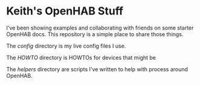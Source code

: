 Keith's OpenHAB Stuff
=====================

I've been showing examples and collaborating with friends on some starter OpenHAB docs. This repository is a simple place to share those things.

The _config_ directory is my live config files I use.

The _HOWTO_ directory is HOWTOs for devices that might be

The _helpers_ directory are scripts I've written to help with process around OpenHAB.
